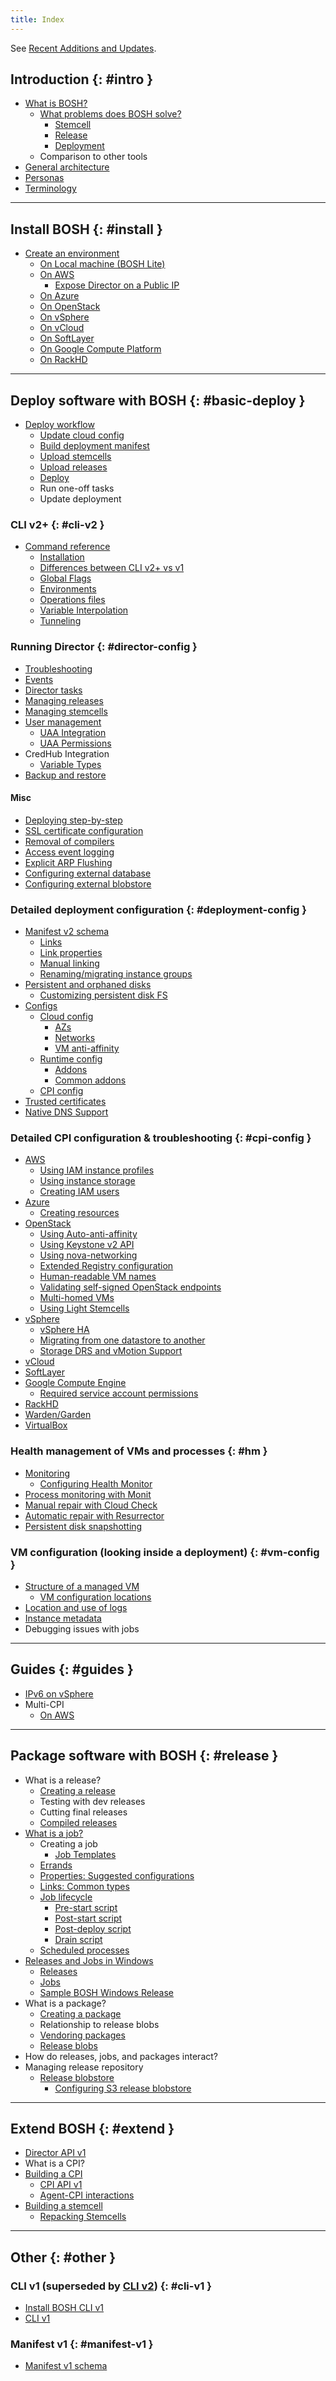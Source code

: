 ```yaml
---
title: Index
---
```


See [Recent Additions and Updates](recent.md).

## Introduction {: #intro }

* [What is BOSH?](about.md)
    * [What problems does BOSH solve?](problems.md)
        * [Stemcell](stemcell.md)
        * [Release](release.md)
        * [Deployment](deployment.md)
    * Comparison to other tools
* [General architecture](bosh-components.md)
* [Personas](personas.md)
* [Terminology](terminology.md)

---
## Install BOSH {: #install }

* [Create an environment](quick-start.md)
    * [On Local machine (BOSH Lite)](bosh-lite.md)
    * [On AWS](init-aws.md)
      * [Expose Director on a Public IP](init-external-ip.md)
    * [On Azure](init-azure.md)
    * [On OpenStack](init-openstack.md)
    * [On vSphere](init-vsphere.md)
    * [On vCloud](init-vcloud.md)
    * [On SoftLayer](init-softlayer.md)
    * [On Google Compute Platform](init-google.md)
    * [On RackHD](rackhd-cpi.md)

---
## Deploy software with BOSH {: #basic-deploy }

* [Deploy workflow](basic-workflow.md)
    * [Update cloud config](update-cloud-config.md)
    * [Build deployment manifest](deployment-basics.md)
    * [Upload stemcells](uploading-stemcells.md)
    * [Upload releases](uploading-releases.md)
    * [Deploy](deploying.md)
    * Run one-off tasks
    * Update deployment

### CLI v2+ {: #cli-v2 }

* [Command reference](cli-v2.md)
    * [Installation](cli-v2-install.md)
    * [Differences between CLI v2+ vs v1](cli-v2-diff.md)
    * [Global Flags](cli-global-flags.md)
    * [Environments](cli-envs.md)
    * [Operations files](cli-ops-files.md)
    * [Variable Interpolation](cli-int.md)
    * [Tunneling](cli-tunnel.md)

### Running Director {: #director-config }

* [Troubleshooting](tips.md)
* [Events](events.md)
* [Director tasks](director-tasks.md)
* [Managing releases](managing-releases.md)
* [Managing stemcells](managing-stemcells.md)
* [User management](director-users.md)
    * [UAA Integration](director-users-uaa.md)
    * [UAA Permissions](director-users-uaa-perms.md)
* CredHub Integration
    * [Variable Types](variable-types.md)
* [Backup and restore](director-backup.md)

#### Misc

* [Deploying step-by-step](deploying-step-by-step.md)
* [SSL certificate configuration](director-certs.md)
* [Removal of compilers](remove-dev-tools.md)
* [Access event logging](director-access-events.md)
* [Explicit ARP Flushing](flush-arp.md)
* [Configuring external database](director-configure-db.md)
* [Configuring external blobstore](director-configure-blobstore.md)

### Detailed deployment configuration {: #deployment-config }

* [Manifest v2 schema](manifest-v2.md)
    * [Links](links.md)
    * [Link properties](links-properties.md)
    * [Manual linking](links-manual.md)
    * [Renaming/migrating instance groups](migrated-from.md)
* [Persistent and orphaned disks](persistent-disks.md)
    * [Customizing persistent disk FS](persistent-disk-fs.md)
* [Configs](configs.md)
  * [Cloud config](cloud-config.md)
      * [AZs](azs.md)
      * [Networks](networks.md)
      * [VM anti-affinity](vm-anti-affinity.md)
  * [Runtime config](runtime-config.md)
      * [Addons](runtime-config.md#addons)
      * [Common addons](addons-common.md)
  * [CPI config](cpi-config.md)
* [Trusted certificates](trusted-certs.md)
* [Native DNS Support](dns.md)

### Detailed CPI configuration & troubleshooting {: #cpi-config }

* [AWS](aws-cpi.md)
    * [Using IAM instance profiles](aws-iam-instance-profiles.md)
    * [Using instance storage](aws-instance-storage.md)
    * [Creating IAM users](aws-iam-users.md)
* [Azure](azure-cpi.md)
    * [Creating resources](azure-resources.md)
* [OpenStack](openstack-cpi.md)
    * [Using Auto-anti-affinity](openstack-auto-anti-affinity.md)
    * [Using Keystone v2 API](openstack-keystonev2.md)
    * [Using nova-networking](openstack-nova-networking.md)
    * [Extended Registry configuration](openstack-registry.md)
    * [Human-readable VM names](openstack-human-readable-vm-names.md)
    * [Validating self-signed OpenStack endpoints](openstack-self-signed-endpoints.md)
    * [Multi-homed VMs](openstack-multiple-networks.md)
    * [Using Light Stemcells](openstack-light-stemcells.md)
* [vSphere](vsphere-cpi.md)
    * [vSphere HA](vsphere-ha.md)
    * [Migrating from one datastore to another](vsphere-migrate-datastores.md)
    * [Storage DRS and vMotion Support](vsphere-vmotion-support.md)
* [vCloud](vcloud-cpi.md)
* [SoftLayer](softlayer-cpi.md)
* [Google Compute Engine](google-cpi.md)
    * [Required service account permissions](google-required-permissions.md)
* [RackHD](rackhd-cpi.md)
* [Warden/Garden](warden-cpi.md)
* [VirtualBox](virtualbox-cpi.md)

### Health management of VMs and processes {: #hm }

* [Monitoring](monitoring.md)
    * [Configuring Health Monitor](hm-config.md)
* [Process monitoring with Monit](vm-monit.md)
* [Manual repair with Cloud Check](cck.md)
* [Automatic repair with Resurrector](resurrector.md)
* [Persistent disk snapshotting](snapshots.md)

### VM configuration (looking inside a deployment) {: #vm-config }

* [Structure of a managed VM](vm-struct.md)
    * [VM configuration locations](vm-config.md)
* [Location and use of logs](job-logs.md)
* [Instance metadata](instance-metadata.md)
* Debugging issues with jobs

---
## Guides {: #guides }

* [IPv6 on vSphere](guide-ipv6-on-vsphere.md)
* Multi-CPI
  * [On AWS](guide-multi-cpi-aws.md)

---
## Package software with BOSH {: #release }

* What is a release?
    * [Creating a release](create-release.md)
    * Testing with dev releases
    * Cutting final releases
    * [Compiled releases](compiled-releases.md)
* [What is a job?](jobs.md)
    * Creating a job
        * [Job Templates](job-templates.md)
    * [Errands](errands.md)
    * [Properties: Suggested configurations](props-common.md)
    * [Links: Common types](links-common-types.md)
    * [Job lifecycle](job-lifecycle.md)
        * [Pre-start script](pre-start.md)
        * [Post-start script](post-start.md)
        * [Post-deploy script](post-deploy.md)
        * [Drain script](drain.md)
    * [Scheduled processes](scheduled-procs.md)
* [Releases and Jobs in Windows](windows.md)
    * [Releases](windows.md#releases)
    * [Jobs](windows.md#jobs)
    * [Sample BOSH Windows Release](windows-sample-release.md)
* What is a package?
    * [Creating a package](packages.md)
    * Relationship to release blobs
    * [Vendoring packages](package-vendoring.md)
    * [Release blobs](release-blobs.md)
* How do releases, jobs, and packages interact?
* Managing release repository
    * [Release blobstore](release-blobstore.md)
        * [Configuring S3 release blobstore](s3-release-blobstore.md)

---
## Extend BOSH {: #extend }

* [Director API v1](director-api-v1.md)
* What is a CPI?
* [Building a CPI](build-cpi.md)
    * [CPI API v1](cpi-api-v1.md)
    * [Agent-CPI interactions](agent-cpi-interactions.html)
* [Building a stemcell](build-stemcell.md)
    * [Repacking Stemcells](repack-stemcell.md)

---
## Other {: #other }

### CLI v1 (superseded by [CLI v2](#cli-v2)) {: #cli-v1 }

* [Install BOSH CLI v1](bosh-cli.md)
* [CLI v1](sysadmin-commands.md)

### Manifest v1 {: #manifest-v1 }

* [Manifest v1 schema](deployment-manifest.md)
